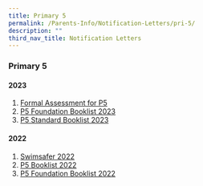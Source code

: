 ```yaml
---
title: Primary 5
permalink: /Parents-Info/Notification-Letters/pri-5/
description: ""
third_nav_title: Notification Letters
---
```

### Primary 5

#### 2023
1. [Formal Assessment for P5](/files/2023/T1/2023%20Formal%20Assessment%20for%20P5%20(Parent%20notification).pdf)
2. [P5 Foundation Booklist 2023](/files/2023/P5%202023%20BOOKLIST%20(FOUNDATION).pdf)
3. [P5 Standard Booklist 2023](/files/2023/P5%202023%20BOOKLIST%20(STANDARD).pdf)

#### 2022
1. [Swimsafer 2022](/files/Swimsafer%202022.pdf)
2. [P5 Booklist 2022](/files/P5%20Booklist%202022.pdf)
3. [P5 Foundation Booklist 2022](/files/P5%20Foundation%20Booklist%202022.pdf)